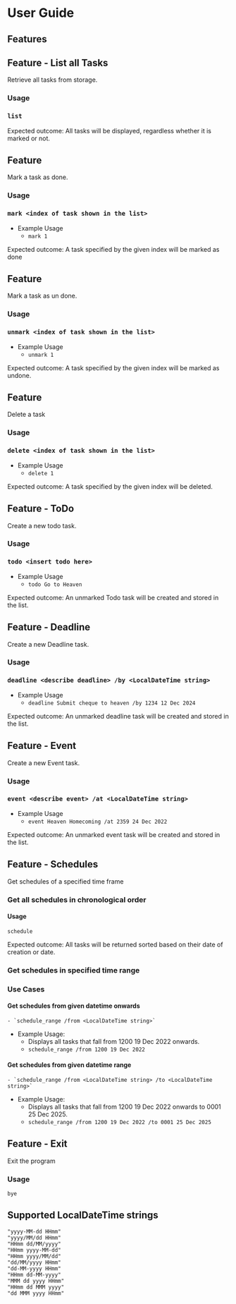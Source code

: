 # User Guide

## Features 

## Feature - List all Tasks
Retrieve all tasks from storage.
### Usage
### `list`

Expected outcome: All tasks will be displayed, regardless whether it is marked or not.

## Feature
Mark a task as done.
### Usage
### `mark <index of task shown in the list>`

- Example Usage
  - `mark 1`

Expected outcome: A task specified by the given index will be marked as done

## Feature
Mark a task as un done.
### Usage
### `unmark <index of task shown in the list>`

- Example Usage
    - `unmark 1`

Expected outcome: A task specified by the given index will be marked as undone.

## Feature
Delete a task
### Usage
### `delete <index of task shown in the list>`

- Example Usage
    - `delete 1`

Expected outcome: A task specified by the given index will be deleted.

## Feature - ToDo
Create a new todo task.
### Usage
### `todo <insert todo here>`

- Example Usage
  - `todo Go to Heaven`

Expected outcome: An unmarked Todo task will be created and stored in the list.

## Feature - Deadline
Create a new Deadline task.
### Usage
### `deadline <describe deadline> /by <LocalDateTime string>`

- Example Usage
  - `deadline Submit cheque to heaven /by 1234 12 Dec 2024`

Expected outcome: An unmarked deadline task will be created and stored in the list.

## Feature - Event
Create a new Event task.
### Usage
### `event <describe event> /at <LocalDateTime string>`

- Example Usage
  - `event Heaven Homecoming /at 2359 24 Dec 2022`

Expected outcome: An unmarked event task will be created and stored in the list.

## Feature - Schedules
Get schedules of a specified time frame
### Get all schedules in chronological order
#### Usage
`schedule`

Expected outcome: All tasks will be returned sorted based on their date of creation or date.

### Get schedules in specified time range
### Use Cases
#### Get schedules from given datetime onwards
    - `schedule_range /from <LocalDateTime string>`

- Example Usage: 
  - Displays all tasks that fall from 1200 19 Dec 2022 onwards.
  - `schedule_range /from 1200 19 Dec 2022`

#### Get schedules from given datetime range
    - `schedule_range /from <LocalDateTime string> /to <LocalDateTime string>`

- Example Usage:
    - Displays all tasks that fall from 1200 19 Dec 2022 onwards to 0001 25 Dec 2025.
    - `schedule_range /from 1200 19 Dec 2022 /to 0001 25 Dec 2025`

## Feature - Exit
Exit the program
### Usage
`bye`

## Supported LocalDateTime strings
```
"yyyy-MM-dd HHmm"
"yyyy/MM/dd HHmm"
"HHmm dd/MM/yyyy"
"HHmm yyyy-MM-dd"
"HHmm yyyy/MM/dd"
"dd/MM/yyyy HHmm"
"dd-MM-yyyy HHmm"
"HHmm dd-MM-yyyy"
"MMM dd yyyy HHmm"
"HHmm dd MMM yyyy"
"dd MMM yyyy HHmm"
```
